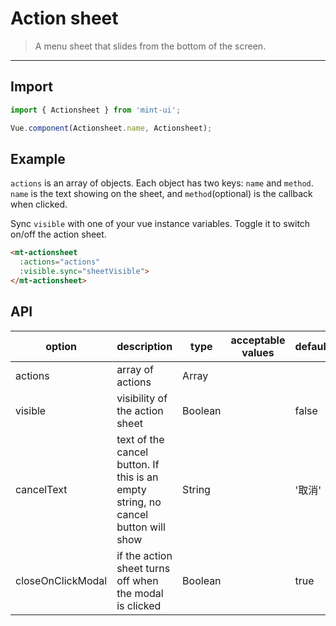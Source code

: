 # Action sheet

> A menu sheet that slides from the bottom of the screen.

-------------

## Import

```javascript
import { Actionsheet } from 'mint-ui';

Vue.component(Actionsheet.name, Actionsheet);
```

## Example

`actions` is an array of objects. Each object has two keys: `name` and `method`. `name` is the text showing on the sheet, and `method`(optional) is the callback when clicked.

Sync `visible` with one of your vue instance variables. Toggle it to switch on/off the action sheet.

```html
<mt-actionsheet
  :actions="actions"
  :visible.sync="sheetVisible">
</mt-actionsheet>
```

## API
| option | description | type | acceptable values | default |
|------|-------|---------|-------|--------|
| actions | array of actions | Array | | |
| visible | visibility of the action sheet | Boolean | | false |
| cancelText | text of the cancel button. If this is an empty string, no cancel button will show  | String | | '取消' |
| closeOnClickModal | if the action sheet turns off when the modal is clicked | Boolean | | true |
